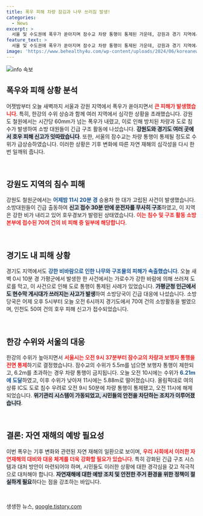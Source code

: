 ```yaml
---
title: 폭우 피해 차량 잠김과 나무 쓰러짐 발생!
categories:
  - News
excerpt: >
  서울 및 수도권에 폭우가 쏟아지며 잠수교 차량 통행이 통제된 가운데, 강원과 경기 지역에서 70여 건의 비 피해가 발생했습니다. 소방대원들이 신속하게 구조하며 피해를 최소화하고 있습니다.
feature_text: >
  서울 및 수도권에 폭우가 쏟아지며 잠수교 차량 통행이 통제된 가운데, 강원과 경기 지역에서 70여 건의 비 피해가 발생했습니다. 소방대원들이 신속하게 구조하며 피해를 최소화하고 있습니다.
image: 'https://www.behealthy4u.com/wp-content/uploads/2024/06/koreanews.jpg'
---
```


<p><img src="https://www.behealthy4u.com/wp-content/uploads/2024/06/koreanews.jpg" alt="info 속보" /></p>

<h2 data-ke-size="size26">폭우와 피해 상황 분석</h2>

<p data-ke-size="size16">어젯밤부터 오늘 새벽까지 서울과 강원 지역에서 폭우가 쏟아지면서 <b><span style="color: #ee2323;">큰 피해가 발생했습니다</span></b>. 특히, 한강의 수위 상승과 함께 여러 지역에서 심각한 상황을 초래했습니다. 강원도 철원에서는 시간당 60mm가 넘는 폭우가 내렸고, 이로 인해 방치된 차량과 도로 침수가 발생하여 소방 대원들이 긴급 구조 활동에 나섰습니다. <b><span style="background-color: #21538527;">강원도와 경기도 여러 곳에서 호우 피해 신고가 잇따랐습니다</span></b>. 또한, 서울의 잠수교는 차량 통행이 통제될 정도로 수위가 급상승하였습니다. 이러한 상황은 기후 변화에 따른 자연 재해의 심각성을 다시 한 번 일깨워 줍니다.</p>

<p data-ke-size="size16">&nbsp;</p>

<h2 data-ke-size="size26">강원도 지역의 침수 피해</h2>

<p data-ke-size="size16">강원도 철원군에서는 <b><span style="color: #1a5490;">어제밤 11시 20분 경</span></b> 승용차 한 대가 고립된 사건이 발생했습니다. 소방대원들이 긴급 출동하여 <b><span style="background-color: #21538527;">신고 접수 30분 만에 운전자를 무사히 구조</span></b>하였고, 이 지역은 강한 비가 내리고 있어 호우경보가 발령된 상태였습니다. <b><span style="color: #ee2323;">이는 침수 및 구조 활동 소방본부에 접수된 70여 건의 비 피해 중 일부에 해당합니다</span></b>.</p>

<p data-ke-size="size16">&nbsp;</p>

<h2 data-ke-size="size26">경기도 내 피해 상황</h2>

<p data-ke-size="size16">경기도 지역에서도 <b><span style="color: #1a5490;">강한 비바람으로 인한 나무와 구조물의 피해가 속출했습니다</span></b>. 오늘 새벽 0시 10분 경 가평군에서 발생한 한 사건에서는 가로수가 강한 바람에 의해 쓰러져 도로를 막고, 이 사건으로 인해 도로 통행이 통제된 사례가 있었습니다. <b><span style="background-color: #21538527;">가평군청 인근에서도 현수막 게시대가 쓰러지는 사고가 발생</span></b>하여 소방당국이 긴급 대응에 나섰습니다. 소방당국은 어제 오후 5시부터 오늘 오전 6시까지 경기도에서 70여 건의 소방활동을 벌였으며, 인천도 50여 건의 호우 피해 신고가 접수되었습니다.</p>

<p data-ke-size="size16">&nbsp;</p>

<h2 data-ke-size="size26">한강 수위와 서울의 대응</h2>

<p data-ke-size="size16">한강의 수위가 높아지면서 <b><span style="color: #ee2323;">서울시는 오전 9시 37분부터 잠수교의 차량과 보행자 통행을 전면 통제</span></b>하기로 결정했습니다. 잠수교의 수위가 5.5m를 넘으면 보행자 통행이 제한되고, 6.2m를 초과하는 경우 차량 통행이 금지됩니다. 오늘 오전 10시에는 수위가 <b><span style="color: #1a5490;">6.21m에 도달</span></b>하였고, 이후 수위가 낮아져 11시에는 5.88m로 떨어졌습니다. 올림픽대로 여의상류 IC도 도로 침수 우려로 오전 9시 50분에 차량 통행이 통제됐고, 오전 11시에 해제되었습니다. <b><span style="background-color: #21538527;">위기관리 시스템이 가동되었고, 시민들의 안전을 차단하는 조치가 이루어졌습니다</span></b>.</p>

<p data-ke-size="size16">&nbsp;</p>

<h2 data-ke-size="size26">결론: 자연 재해의 예방 필요성</h2>

<p data-ke-size="size16">이번 폭우는 기후 변화와 관련된 자연 재해의 일환으로 보이며, <b><span style="color: #ee2323;">우리 사회에서 이러한 자연재해의 대비와 대응 체계를 더욱 강화할 필요가 있습니다</span></b>. 특히 강화된 긴급 구조 시스템과 대처 방안이 마련되어야 하며, 시민들도 이러한 상황에 대한 경각심을 갖고 적극적으로 대처해야 합니다. <b><span style="background-color: #21538527;">자연재해에 대한 예방 조치 및 안전한 주거 환경을 위한 정책이 절실하게 필요</span></b>하다는 점을 강조하는 바입니다.</p>

<p data-ke-size="size16">&nbsp;</p>
생생한 뉴스, <a href="https://qoogle.tistory.com" rel="dofollow">qoogle.tistory.com</a>



